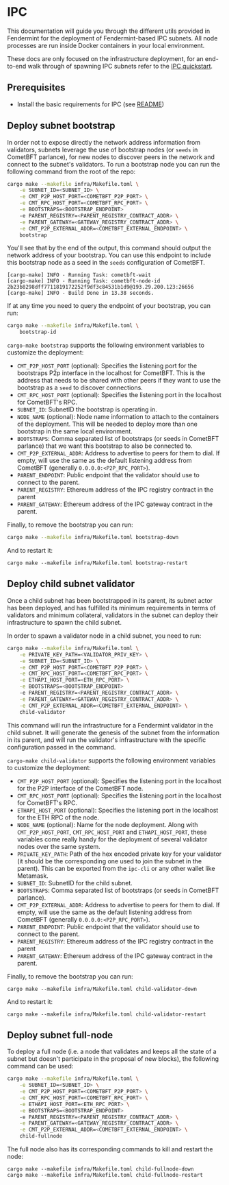 # IPC

This documentation will guide you through the different utils provided in Fendermint for the deployment of Fendermint-based IPC subnets. All node processes are run inside Docker containers in your local environment.

These docs are only focused on the infrastructure deployment, for an end-to-end walk through of spawning IPC subnets refer to the [IPC quickstart](https://github.com/consensus-shipyard/ipc/blob/main/docs/quickstart-calibration.md).

## Prerequisites

* Install the basic requirements for IPC (see [README](../README.md#Prerequisites))

## Deploy subnet bootstrap

In order not to expose directly the network address information from validators, subnets leverage the use of bootstrap nodes (or `seeds` in CometBFT parlance), for new nodes to discover peers in the network and connect to the subnet's validators. To run a bootstrap node you can run the following command from the root of the repo:

```bash
cargo make --makefile infra/Makefile.toml \
    -e SUBNET_ID=<SUBNET_ID> \
    -e CMT_P2P_HOST_PORT=<COMETBFT_P2P_PORT> \
    -e CMT_RPC_HOST_PORT=<COMETBFT_RPC_PORT> \
    -e BOOTSTRAPS=<BOOTSTRAP_ENDPOINT>
    -e PARENT_REGISTRY=<PARENT_REGISTRY_CONTRACT_ADDR> \
    -e PARENT_GATEWAY=<GATEWAY_REGISTRY_CONTRACT_ADDR> \
    -e CMT_P2P_EXTERNAL_ADDR=<COMETBFT_EXTERNAL_ENDPOINT> \
    bootstrap
```

You'll see that by the end of the output, this command should output the network address of your bootstrap. You can use this endpoint to include this bootstrap node as a seed in the `seeds` configuration of CometBFT.

```console
[cargo-make] INFO - Running Task: cometbft-wait
[cargo-make] INFO - Running Task: cometbft-node-id
2b23b8298dff7711819172252f9df3c84531b1d9@193.29.200.123:26656
[cargo-make] INFO - Build Done in 13.38 seconds.
```

If at any time you need to query the endpoint of your bootstrap, you can run:

```bash
cargo make --makefile infra/Makefile.toml \
    bootstrap-id
```

`cargo-make bootstrap` supports the following environment variables to customize the deployment:

* `CMT_P2P_HOST_PORT` (optional): Specifies the listening port for the bootstraps P2p interface in the localhost for CometBFT. This is the address that needs to be shared with other peers if they want to use the bootstrap as a `seed` to discover connections.
* `CMT_RPC_HOST_PORT` (optional): Specifies the listening port in the localhost for CometBFT's RPC.
* `SUBNET_ID`: SubnetID the bootstrap is operating in.
* `NODE_NAME` (optional): Node name information to attach to the containers of the deployment. This will be needed to deploy more than one bootstrap in the same local environment.
* `BOOTSTRAPS`: Comma separated list of bootstraps (or seeds in CometBFT parlance) that we want this bootstrap to also be connected to.
* `CMT_P2P_EXTERNAL_ADDR`: Address to advertise to peers for them to dial. If empty, will use the same as the default listening address from CometBFT (generally `0.0.0.0:<P2P_RPC_PORT>`).
* `PARENT_ENDPOINT`: Public endpoint that the validator should use to connect to the parent.
* `PARENT_REGISTRY`: Ethereum address of the IPC registry contract in the parent
* `PARENT_GATEWAY`: Ethereum address of the IPC gateway contract in the parent.

Finally, to remove the bootstrap you can run:

```bash
cargo make --makefile infra/Makefile.toml bootstrap-down
```

And to restart it:

```
cargo make --makefile infra/Makefile.toml bootstrap-restart
```

## Deploy child subnet validator

Once a child subnet has been bootstrapped in its parent, its subnet actor has been deployed, and has fulfilled its minimum requirements in terms of validators and minimum collateral, validators in the subnet can deploy their infrastructure to spawn the child subnet.

In order to spawn a validator node in a child subnet, you need to run:

```bash
cargo make --makefile infra/Makefile.toml \
    -e PRIVATE_KEY_PATH=<VALIDATOR_PRIV_KEY> \
    -e SUBNET_ID=<SUBNET_ID> \
    -e CMT_P2P_HOST_PORT=<COMETBFT_P2P_PORT> \
    -e CMT_RPC_HOST_PORT=<COMETBFT_RPC_PORT> \
    -e ETHAPI_HOST_PORT=<ETH_RPC_PORT> \
    -e BOOTSTRAPS=<BOOTSTRAP_ENDPOINT>
    -e PARENT_REGISTRY=<PARENT_REGISTRY_CONTRACT_ADDR> \
    -e PARENT_GATEWAY=<GATEWAY_REGISTRY_CONTRACT_ADDR> \
    -e CMT_P2P_EXTERNAL_ADDR=<COMETBFT_EXTERNAL_ENDPOINT> \
    child-validator
```

This command will run the infrastructure for a Fendermint validator in the child subnet. It will generate the genesis of the subnet from the information in its parent, and will run the validator's infrastructure with the specific configuration passed in the command.

`cargo-make child-validator` supports the following environment variables to customize the deployment:

* `CMT_P2P_HOST_PORT` (optional): Specifies the listening port in the localhost for the P2P interface of the CometBFT node.
* `CMT_RPC_HOST_PORT` (optional): Specifies the listening port in the localhost for CometBFT's RPC.
* `ETHAPI_HOST_PORT` (optional): Specifies the listening port in the localhost for the ETH RPC of the node.
* `NODE_NAME` (optional): Name for the node deployment. Along with `CMT_P2P_HOST_PORT`, `CMT_RPC_HOST_PORT` and `ETHAPI_HOST_PORT`, these variables come really handy for the deployment of several validator nodes over the same system.
* `PRIVATE_KEY_PATH`: Path of the hex encoded private key for your validator (it should be the corresponding one used to join the subnet in the parent). This can be exported from the `ipc-cli` or any other wallet like Metamask.
* `SUBNET_ID`: SubnetID for the child subnet.
* `BOOTSTRAPS`: Comma separated list of bootstraps (or seeds in CometBFT parlance).
* `CMT_P2P_EXTERNAL_ADDR`: Address to advertise to peers for them to dial. If empty, will use the same as the default listening address from CometBFT (generally `0.0.0.0:<P2P_RPC_PORT>`).
* `PARENT_ENDPOINT`: Public endpoint that the validator should use to connect to the parent.
* `PARENT_REGISTRY`: Ethereum address of the IPC registry contract in the parent
* `PARENT_GATEWAY`: Ethereum address of the IPC gateway contract in the parent.

Finally, to remove the bootstrap you can run:

```
cargo make --makefile infra/Makefile.toml child-validator-down
```

And to restart it:

```
cargo make --makefile infra/Makefile.toml child-validator-restart
```

## Deploy subnet full-node

To deploy a full node (i.e. a node that validates and keeps all the state of a subnet but doesn't participate in the proposal of new blocks), the following command can be used:

```bash
cargo make --makefile infra/Makefile.toml \
    -e SUBNET_ID=<SUBNET_ID> \
    -e CMT_P2P_HOST_PORT=<COMETBFT_P2P_PORT> \
    -e CMT_RPC_HOST_PORT=<COMETBFT_RPC_PORT> \
    -e ETHAPI_HOST_PORT=<ETH_RPC_PORT> \
    -e BOOTSTRAPS=<BOOTSTRAP_ENDPOINT>
    -e PARENT_REGISTRY=<PARENT_REGISTRY_CONTRACT_ADDR> \
    -e PARENT_GATEWAY=<GATEWAY_REGISTRY_CONTRACT_ADDR> \
    -e CMT_P2P_EXTERNAL_ADDR=<COMETBFT_EXTERNAL_ENDPOINT> \
    child-fullnode
```

The full node also has its corresponding commands to kill and restart the node:

```
cargo make --makefile infra/Makefile.toml child-fullnode-down
cargo make --makefile infra/Makefile.toml child-fullnode-restart
```
